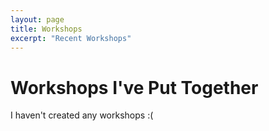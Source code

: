 ```yaml
---
layout: page
title: Workshops
excerpt: "Recent Workshops"
---
```


# Workshops I've Put Together

I haven't created any workshops :(
